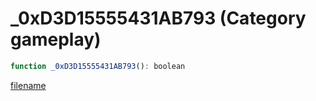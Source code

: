 # _0xD3D15555431AB793 (Category gameplay)

```js
function _0xD3D15555431AB793(): boolean
```

[filename](_0xD3D15555431AB793_m.md ':include')